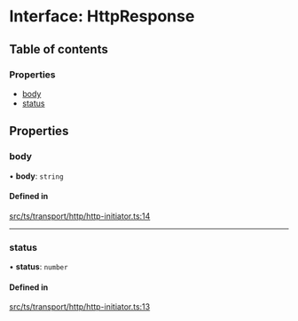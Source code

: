 # Interface: HttpResponse

## Table of contents

### Properties

- [body](HttpResponse.md#body)
- [status](HttpResponse.md#status)

## Properties

### body

• **body**: `string`

#### Defined in

[src/ts/transport/http/http-initiator.ts:14](https://gitlab.com/i3-market/code/wp3/t3.2/i3m-wallet-monorepo/-/blob/8755ad1b/packages/wallet-protocol/src/ts/transport/http/http-initiator.ts#L14)

___

### status

• **status**: `number`

#### Defined in

[src/ts/transport/http/http-initiator.ts:13](https://gitlab.com/i3-market/code/wp3/t3.2/i3m-wallet-monorepo/-/blob/8755ad1b/packages/wallet-protocol/src/ts/transport/http/http-initiator.ts#L13)
